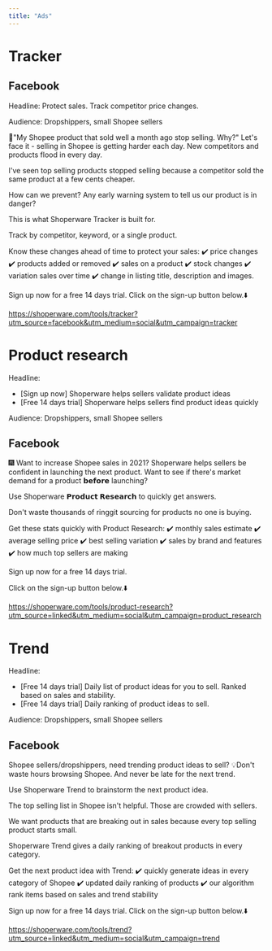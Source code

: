 ```yaml
---
title: "Ads"
---
```


# Tracker

## Facebook

Headline: Protect sales. Track competitor price changes.

Audience: Dropshippers, small Shopee sellers

🧐"My Shopee product that sold well a month ago stop selling. Why?" Let's face it - selling in Shopee is getting harder each day. New competitors and products flood in every day.

I've seen top selling products stopped selling because a competitor sold the same product at a few cents cheaper.

How can we prevent? Any early warning system to tell us our product is in danger?

This is what Shoperware Tracker is built for.

Track by competitor, keyword, or a single product.

Know these changes ahead of time to protect your sales:
✔️ price changes
✔️ products added or removed
✔️ sales on a product
✔️ stock changes
✔️ variation sales over time
✔️ change in listing title, description and images.

Sign up now for a free 14 days trial. Click on the sign-up button below.⬇️

https://shoperware.com/tools/tracker?utm_source=facebook&utm_medium=social&utm_campaign=tracker

# Product research

Headline:

- [Sign up now] Shoperware helps sellers validate product ideas
- [Free 14 days trial] Shoperware helps sellers find product ideas quickly

Audience: Dropshippers, small Shopee sellers

## Facebook

🎆 Want to increase Shopee sales in 2021? Shoperware helps sellers be confident in launching the next product. Want to see if there's market demand for a product 𝗯𝗲𝗳𝗼𝗿𝗲 launching?

Use Shoperware 𝗣𝗿𝗼𝗱𝘂𝗰𝘁 𝗥𝗲𝘀𝗲𝗮𝗿𝗰𝗵 to quickly get answers.

Don't waste thousands of ringgit sourcing for products no one is buying.

Get these stats quickly with Product Research:
✔️ monthly sales estimate
✔️ average selling price
✔️ best selling variation
✔️ sales by brand and features
✔️ how much top sellers are making

Sign up now for a free 14 days trial.

Click on the sign-up button below.⬇️

https://shoperware.com/tools/product-research?utm_source=linked&utm_medium=social&utm_campaign=product_research

# Trend

Headline:

- [Free 14 days trial] Daily list of product ideas for you to sell. Ranked based on sales and stability.
- [Free 14 days trial] Daily ranking of product ideas to sell.

Audience: Dropshippers, small Shopee sellers

## Facebook

Shopee sellers/dropshippers, need trending product ideas to sell? 💡Don't waste hours browsing Shopee. And never be late for the next trend.

Use Shoperware Trend to brainstorm the next product idea.

The top selling list in Shopee isn't helpful. Those are crowded with sellers.

We want products that are breaking out in sales because every top selling product starts small.

Shoperware Trend gives a daily ranking of breakout products in every category.

Get the next product idea with Trend:
✔️ quickly generate ideas in every category of Shopee
✔️ updated daily ranking of products
✔️ our algorithm rank items based on sales and trend stability

Sign up now for a free 14 days trial. Click on the sign-up button below.⬇️

https://shoperware.com/tools/trend?utm_source=linked&utm_medium=social&utm_campaign=trend
